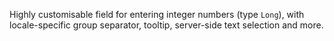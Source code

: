 Highly customisable field for entering integer numbers (type `Long`), with locale-specific group separator, tooltip, server-side text selection and more.